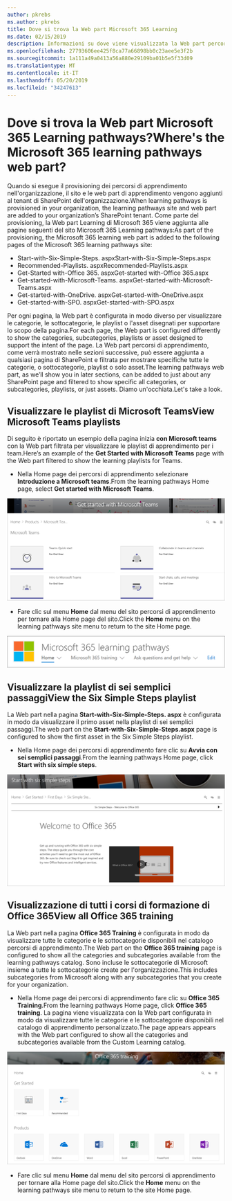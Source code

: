 ```yaml
---
author: pkrebs
ms.author: pkrebs
title: Dove si trova la Web part Microsoft 365 Learning
ms.date: 02/15/2019
description: Informazioni su dove viene visualizzata la Web part percorsi di apprendimento nel sito percorsi di apprendimento
ms.openlocfilehash: 27793606ee425f8ca77a66898bb0c23aee5e3f2b
ms.sourcegitcommit: 1a111a49a0413a56a880e29109ba01b5e5f33d09
ms.translationtype: MT
ms.contentlocale: it-IT
ms.lasthandoff: 05/20/2019
ms.locfileid: "34247613"
---
```

# <a name="wheres-the-microsoft-365-learning-pathways-web-part"></a><span data-ttu-id="993b5-103">Dove si trova la Web part Microsoft 365 Learning pathways?</span><span class="sxs-lookup"><span data-stu-id="993b5-103">Where's the Microsoft 365 learning pathways web part?</span></span>

<span data-ttu-id="993b5-104">Quando si esegue il provisioning dei percorsi di apprendimento nell'organizzazione, il sito e le web part di apprendimento vengono aggiunti al tenant di SharePoint dell'organizzazione.</span><span class="sxs-lookup"><span data-stu-id="993b5-104">When learning pathways is provisioned in your organization, the learning pathways site and web part are added to your organization’s SharePoint tenant.</span></span> <span data-ttu-id="993b5-105">Come parte del provisioning, la Web part Learning di Microsoft 365 viene aggiunta alle pagine seguenti del sito Microsoft 365 Learning pathways:</span><span class="sxs-lookup"><span data-stu-id="993b5-105">As part of the provisioning, the Microsoft 365 learning web part is added to the following pages of the Microsoft 365 learning pathways site:</span></span>

- <span data-ttu-id="993b5-106">Start-with-Six-Simple-Steps. aspx</span><span class="sxs-lookup"><span data-stu-id="993b5-106">Start-with-Six-Simple-Steps.aspx</span></span> 
- <span data-ttu-id="993b5-107">Recommended-Playlists. aspx</span><span class="sxs-lookup"><span data-stu-id="993b5-107">Recommended-Playlists.aspx</span></span>
- <span data-ttu-id="993b5-108">Get-Started with-Office 365. aspx</span><span class="sxs-lookup"><span data-stu-id="993b5-108">Get-started with-Office 365.aspx</span></span>
- <span data-ttu-id="993b5-109">Get-started-with-Microsoft-Teams. aspx</span><span class="sxs-lookup"><span data-stu-id="993b5-109">Get-started-with-Microsoft-Teams.aspx</span></span>
- <span data-ttu-id="993b5-110">Get-started-with-OneDrive. aspx</span><span class="sxs-lookup"><span data-stu-id="993b5-110">Get-started-with-OneDrive.aspx</span></span>
- <span data-ttu-id="993b5-111">Get-started-with-SPO. aspx</span><span class="sxs-lookup"><span data-stu-id="993b5-111">Get-started-with-SPO.aspx</span></span>

<span data-ttu-id="993b5-112">Per ogni pagina, la Web part è configurata in modo diverso per visualizzare le categorie, le sottocategorie, le playlist o l'asset disegnati per supportare lo scopo della pagina.</span><span class="sxs-lookup"><span data-stu-id="993b5-112">For each page, the Web part is configured differently to show the categories, subcategories, playlists or asset designed to support the intent of the page.</span></span> <span data-ttu-id="993b5-113">La Web part percorsi di apprendimento, come verrà mostrato nelle sezioni successive, può essere aggiunta a qualsiasi pagina di SharePoint e filtrata per mostrare specifiche tutte le categorie, o sottocategorie, playlist o solo asset.</span><span class="sxs-lookup"><span data-stu-id="993b5-113">The learning pathways web part, as we’ll show you in later sections, can be added to just about any SharePoint page and filtered to show specific all categories, or subcategories, playlists, or just assets.</span></span> <span data-ttu-id="993b5-114">Diamo un'occhiata.</span><span class="sxs-lookup"><span data-stu-id="993b5-114">Let's take a look.</span></span> 

## <a name="view-microsoft-teams-playlists"></a><span data-ttu-id="993b5-115">Visualizzare le playlist di Microsoft Teams</span><span class="sxs-lookup"><span data-stu-id="993b5-115">View Microsoft Teams playlists</span></span>

<span data-ttu-id="993b5-116">Di seguito è riportato un esempio della pagina inizia **con Microsoft teams** con la Web part filtrata per visualizzare le playlist di apprendimento per i team.</span><span class="sxs-lookup"><span data-stu-id="993b5-116">Here’s an example of the **Get Started with Microsoft Teams** page with the Web part filtered to show the learning playlists for Teams.</span></span> 

- <span data-ttu-id="993b5-117">Nella Home page dei percorsi di apprendimento selezionare **Introduzione a Microsoft teams**.</span><span class="sxs-lookup"><span data-stu-id="993b5-117">From the learning pathways Home page, select **Get started with Microsoft Teams**.</span></span>

![CG-whereiswp-teams. png](media/cg-whereiswp-teams.png)

- <span data-ttu-id="993b5-119">Fare clic sul menu **Home** dal menu del sito percorsi di apprendimento per tornare alla Home page del sito.</span><span class="sxs-lookup"><span data-stu-id="993b5-119">Click the **Home** menu on the learning pathways site menu to return to the site Home page.</span></span>

![CG-homebtnmenu. png](media/cg-homebtnmenu.png)

## <a name="view-the-six-simple-steps-playlist"></a><span data-ttu-id="993b5-121">Visualizzare la playlist di sei semplici passaggi</span><span class="sxs-lookup"><span data-stu-id="993b5-121">View the Six Simple Steps playlist</span></span>

<span data-ttu-id="993b5-122">La Web part nella pagina **Start-with-Six-Simple-Steps. aspx** è configurata in modo da visualizzare il primo asset nella playlist di sei semplici passaggi.</span><span class="sxs-lookup"><span data-stu-id="993b5-122">The web part on the **Start-with-Six-Simple-Steps.aspx** page is configured to show the first asset in the Six Simple Steps playlist.</span></span> 

- <span data-ttu-id="993b5-123">Nella Home page dei percorsi di apprendimento fare clic su **Avvia con sei semplici passaggi**.</span><span class="sxs-lookup"><span data-stu-id="993b5-123">From the learning pathways Home page,  click **Start with six simple steps**.</span></span> 

![CG-whereiswp-Six. png](media/cg-whereiswp-six.png)

## <a name="view-all-office-365-training"></a><span data-ttu-id="993b5-125">Visualizzazione di tutti i corsi di formazione di Office 365</span><span class="sxs-lookup"><span data-stu-id="993b5-125">View all Office 365 training</span></span>

<span data-ttu-id="993b5-126">La Web part nella pagina **Office 365 Training** è configurata in modo da visualizzare tutte le categorie e le sottocategorie disponibili nel catalogo percorsi di apprendimento.</span><span class="sxs-lookup"><span data-stu-id="993b5-126">The Web part on the **Office 365 training** page is configured to show all the categories and subcategories available from the learning pathways catalog.</span></span> <span data-ttu-id="993b5-127">Sono incluse le sottocategorie di Microsoft insieme a tutte le sottocategorie create per l'organizzazione.</span><span class="sxs-lookup"><span data-stu-id="993b5-127">This includes subcategories from Microsoft along with any subcategories that you create for your organization.</span></span>

- <span data-ttu-id="993b5-128">Nella Home page dei percorsi di apprendimento fare clic su **Office 365 Training**.</span><span class="sxs-lookup"><span data-stu-id="993b5-128">From the learning pathways Home page, click **Office 365 training**.</span></span> <span data-ttu-id="993b5-129">La pagina viene visualizzata con la Web part configurata in modo da visualizzare tutte le categorie e le sottocategorie disponibili nel catalogo di apprendimento personalizzato.</span><span class="sxs-lookup"><span data-stu-id="993b5-129">The page appears appears with the Web part configured to show all the categories and subcategories available from the Custom Learning catalog.</span></span>

![CG-whereiswp-O365. png](media/cg-whereiswp-o365.png)

- <span data-ttu-id="993b5-131">Fare clic sul menu **Home** dal menu del sito percorsi di apprendimento per tornare alla Home page del sito.</span><span class="sxs-lookup"><span data-stu-id="993b5-131">Click the **Home** menu on the learning pathways site menu to return to the site Home page.</span></span>

